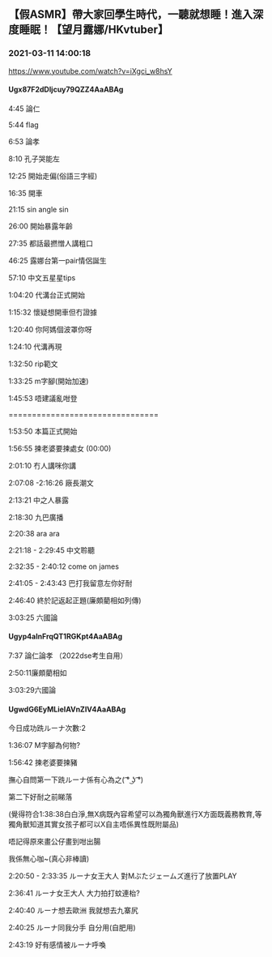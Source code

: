 ## 【假ASMR】帶大家回學生時代，一聽就想睡！進入深度睡眠！【望月露娜/HKvtuber】
### 2021-03-11 14:00:18
https://www.youtube.com/watch?v=iXgci_w8hsY
#### Ugx87F2dDIjcuy79QZZ4AaABAg
4:45  論仁

5:44  flag

6:53  論孝

8:10  孔子哭能左

12:25 開始走偏(俗語三字經)

16:35 開車

21:15 sin angle sin

26:00 開始暴露年齡

27:35 都話最撚憎人講粗口

46:25 露娜台第一pair情侶誕生

57:10 中文五星星tips

1:04:20 代溝台正式開始

1:15:32 懷疑想開車但冇證據

1:20:40 你阿媽個波罩你呀

1:24:10 代溝再現

1:32:50 rip範文

1:33:25 m字腳(開始加速)

1:45:53 唔建議亂咁登

================================

1:53:50 本篇正式開始

1:56:55 揀老婆要揀處女 (00:00)

2:01:10 冇人講咪你講

2:07:08 -2:16:26 廠長潮文

2:13:21 中之人暴露

2:18:30 九巴廣播

2:20:38  ara ara

2:21:18 - 2:29:45 中文聆聽

2:32:35 - 2:40:12 come on james

2:41:05 - 2:43:43 巴打我留意左你好耐

2:46:40  終於記返起正題(廉頗藺相如列傳)

3:03:25  六國論

#### Ugyp4alnFrqQT1RGKpt4AaABAg
7:37 論仁論孝          （2022dse考生自用）

2:50:11廉頗藺相如

3:03:29六國論

#### UgwdG6EyMLieIAVnZIV4AaABAg
今日成功跣ルーナ次數:2



1:36:07 M字腳為何物?

1:56:42 揀老婆要揀豬



撫心自問第一下跣ルーナ係有心為之( ͡° ͜ʖ ͡°)

第二下好耐之前睇落

(覺得符合1:38:38白白淨,無X病既內容希望可以為獨角獸進行X方面既義務教育,等獨角獸知道其實女孩子都可以X自主唔係異性既附屬品) 

唔記得原來畫公仔畫到咁出腸

我係無心咖~(真心非棒讀)



2:20:50 - 2:33:35 ルーナ女王大人 對Mぶたジェームズ進行了放置PLAY

2:36:41 ルーナ女王大人 大力拍打蚊連枱?

2:40:40 ルーナ想去歐洲 我就想去九寨尻

2:40:25 ルーナ同我分手 自分用(自肥用)

2:43:19 好有感情被ルーナ呼喚

